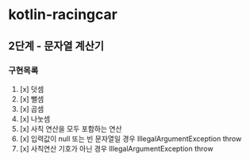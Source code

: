 # kotlin-racingcar


## 2단계 - 문자열 계산기

### 구현목록 
1. [x] 덧셈
2. [x] 뺄셈
3. [x] 곱셈
4. [x] 나눗셈
5. [x] 사칙 연산을 모두 포함하는 연산
6. [x] 입력값이 null 또는 빈 문자열일 경우 IllegalArgumentException throw
7. [x] 사칙연산 기호가 아닌 경우 IllegalArgumentException throw
